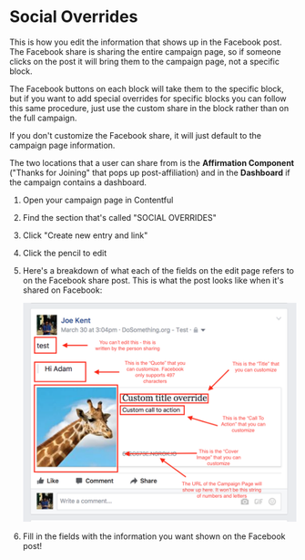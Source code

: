 # Social Overrides

This is how you edit the information that shows up in the Facebook post. The Facebook share is sharing the entire campaign page, so if someone clicks on the post it will bring them to the campaign page, not a specific block.

The Facebook buttons on each block will take them to the specific block, but if you want to add special overrides for specific blocks you can follow this same procedure, just use the custom share in the block rather than on the full campaign.

If you don't customize the Facebook share, it will just default to the campaign page information.

The two locations that a user can share from is the **Affirmation Component** \("Thanks for Joining" that pops up post-affiliation\) and in the **Dashboard** if the campaign contains a dashboard.

1. Open your campaign page in Contentful
2. Find the section that's called "SOCIAL OVERRIDES"
3. Click "Create new entry and link"
4. Click the pencil to edit
5. Here's a breakdown of what each of the fields on the edit page refers to on the Facebook share post. This is what the post looks like when it's shared on Facebook:

   ![Social Overrides](../.gitbook/assets/social-override%20%281%29.png)

6. Fill in the fields with the information you want shown on the Facebook post!

